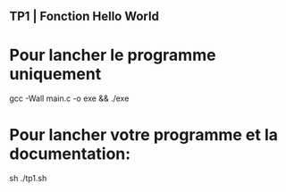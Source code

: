 ## TP1 | Fonction Hello World


# Pour lancher le programme uniquement

gcc -Wall main.c -o exe && ./exe


# Pour lancher votre programme et la documentation:

sh ./tp1.sh

